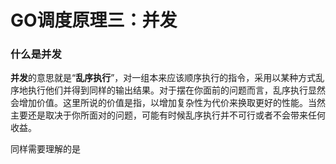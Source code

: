 # GO调度原理三：并发


### 什么是并发
**并发**的意思就是“**乱序执行**”，对一组本来应该顺序执行的指令，采用以某种方式乱序地执行他们并得到同样的输出结果。对于摆在你面前的问题而言，乱序执行显然会增加价值。这里所说的价值是指，以增加复杂性为代价来换取更好的性能。当然主要还是取决于你所面对的问题，可能有时候乱序执行并不可行或者不会带来任何收益。

同样需要理解的是
